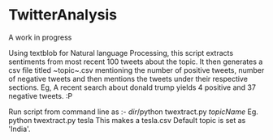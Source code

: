 # TwitterAnalysis

A work in progress

Using textblob for Natural language Processing, this script extracts sentiments from most recent 100 tweets about the topic.
It then generates a csv file titled ~topic~.csv mentioning the number of positive tweets, number of negative tweets and then mentions the tweets under their respective sections.
Eg, A recent search about donald trump yields 4 positive and 37 negative tweets. :P 

Run script from command line as :-
*dir*/python twextract.py *topicName*
Eg. python twextract.py tesla 
This makes a tesla.csv
Default topic is set as 'India'.
